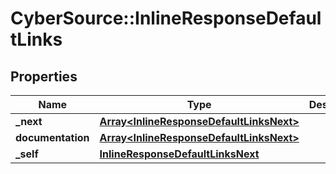 # CyberSource::InlineResponseDefaultLinks

## Properties
Name | Type | Description | Notes
------------ | ------------- | ------------- | -------------
**_next** | [**Array&lt;InlineResponseDefaultLinksNext&gt;**](InlineResponseDefaultLinksNext.md) |  | [optional] 
**documentation** | [**Array&lt;InlineResponseDefaultLinksNext&gt;**](InlineResponseDefaultLinksNext.md) |  | [optional] 
**_self** | [**InlineResponseDefaultLinksNext**](InlineResponseDefaultLinksNext.md) |  | [optional] 


